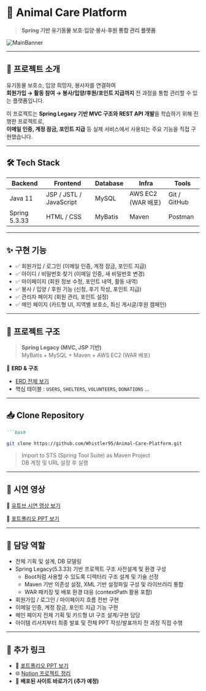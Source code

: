 # 🐾 Animal Care Platform
> **Spring 기반 유기동물 보호·입양·봉사·후원 통합 관리 플랫폼**

![MainBanner](이미지URL_나중에추가)  

---

## 📌 프로젝트 소개
유기동물 보호소, 입양 희망자, 봉사자를 연결하여  
**회원가입 → 활동 참여 → 봉사/입양/후원/포인트 지급까지** 전 과정을 통합 관리할 수 있는 플랫폼입니다.  

이 프로젝트는 **Spring Legacy 기반 MVC 구조와 REST API 개발**을 학습하기 위해 진행한 프로젝트로,  
**이메일 인증, 계정 잠금, 포인트 지급** 등 실제 서비스에서 사용되는 주요 기능을 직접 구현했습니다.

---

## 🛠 Tech Stack
| Backend | Frontend | Database | Infra | Tools |
|---------|----------|----------|-------|-------|
| Java 11 | JSP / JSTL / JavaScript | MySQL | AWS EC2 (WAR 배포) | Git / GitHub |
| Spring 5.3.33 | HTML / CSS | MyBatis | Maven | Postman |

---

## ✨ 구현 기능
- ✅ 회원가입 / 로그인 (이메일 인증, 계정 잠금, 포인트 지급)  
- ✅ 아이디 / 비밀번호 찾기 (이메일 인증, 새 비밀번호 변경)  
- ✅ 마이페이지 (회원 정보 수정, 포인트 내역, 활동 내역)  
- ✅ 봉사 / 입양 / 후원 기능 (신청, 후기 작성, 포인트 지급)  
- ✅ 관리자 페이지 (회원 관리, 포인트 설정)  
- ✅ 메인 페이지 (카드형 UI, 지역별 보호소, 최신 게시글/후원 캠페인)  

---

## 📂 프로젝트 구조
> **Spring Legacy (MVC, JSP 기반)**  
> MyBatis + MySQL + Maven + AWS EC2 (WAR 배포)

📌 **ERD & 구조**  
- [ERD 전체 보기](ERD_URL_추가)  
- 핵심 테이블 : `USERS`, `SHELTERS`, `VOLUNTEERS`, `DONATIONS` ...

---
## 📥 Clone Repository
```markdown
```bash

git clone https://github.com/Whistler95/Animal-Care-Platform.git
```
> Import to STS (Spring Tool Suite) as Maven Project  
> DB 계정 및 URL 설정 후 실행

---

## 🎥 시연 영상
📌 [유튜브 시연 영상 보기](#)  

📌 [포트폴리오 PPT 보기](#)

---

## 📌 담당 역할
- 전체 기획 및 설계, DB 모델링  
- Spring Legacy(5.3.33) 기반 프로젝트 구조 사전설계 및 환경 구성  
  - Boot처럼 사용할 수 있도록 디렉터리 구조 설계 및 기술 선정  
  - Maven 기반 의존성 설정, XML 기반 설정파일 구성 및 라이브러리 통합  
  - WAR 패키징 및 배포 환경 대응 (contextPath 활용 포함)  
- 회원가입 / 로그인 / 마이페이지 흐름 전반 구현  
- 이메일 인증, 계정 잠금, 포인트 지급 기능 구현  
- 메인 페이지 전체 기획 및 카드형 UI 구조 설계/구현 담당  
- 아이템 리서치부터 최종 발표 및 전체 PPT 작성/발표까지 전 과정 직접 수행  

---

## 📎 추가 링크
- 📄 [포트폴리오 PPT 보기](#)  
- 🌐 [Notion 프로젝트 정리](#)  
- 🚀 **배포된 사이트 바로가기 (추가 예정)**  
```

